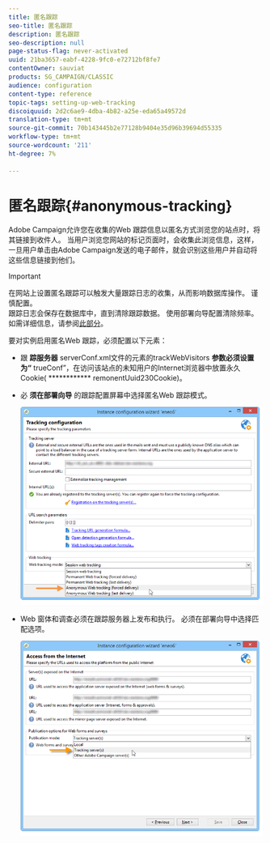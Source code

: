 ```yaml
---
title: 匿名跟踪
seo-title: 匿名跟踪
description: 匿名跟踪
seo-description: null
page-status-flag: never-activated
uuid: 21ba3657-eabf-4228-9fc0-e72712bf8fe7
contentOwner: sauviat
products: SG_CAMPAIGN/CLASSIC
audience: configuration
content-type: reference
topic-tags: setting-up-web-tracking
discoiquuid: 2d2c6ae9-4dba-4b82-a25e-eda65a49572d
translation-type: tm+mt
source-git-commit: 70b143445b2e77128b9404e35d96b39694d55335
workflow-type: tm+mt
source-wordcount: '211'
ht-degree: 7%

---
```



# 匿名跟踪{#anonymous-tracking}

Adobe Campaign允许您在收集的Web 跟踪信息以匿名方式浏览您的站点时，将其链接到收件人。 当用户浏览您网站的标记页面时，会收集此浏览信息，这样，一旦用户单击由Adobe Campaign发送的电子邮件，就会识别这些用户并自动将这些信息链接到他们。

>[!IMPORTANT]
>
>在网站上设置匿名跟踪可以触发大量跟踪日志的收集，从而影响数据库操作。 谨慎配置。\
>跟踪日志会保存在数据库中，直到清除跟踪数据。 使用部署向导配置清除频率。 如需详细信息，请参阅[此部分](../../installation/using/deploying-an-instance.md#purging-data)。

要对实例启用匿名Web 跟踪，必须配置以下元素：

* 跟 **踪服务器** serverConf.xml文件的元素的trackWebVisitors **参数必须设置为“** trueConf”，在访问该站点的未知用户的Internet浏览器中放置永久Cookie( ************ remonentUuid230Cookie)。
* 必 **须在部署向导** 的跟踪配置屏幕中选择匿名Web 跟踪模式。

   ![](assets/webtracking_anonymous_set.png)

* Web 窗体和调查必须在跟踪服务器上发布和执行。 必须在部署向导中选择匹配选项。

   ![](assets/webtracking_publication_set_for_webapps.png)

